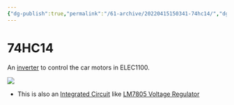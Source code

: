```yaml
---
{"dg-publish":true,"permalink":"/61-archive/20220415150341-74hc14/","dgHomeLink":true,"dgPassFrontmatter":false}
---
```



# 74HC14

An [inverter](20220314165003-not-gate.md) to control the car motors in ELEC1100.

![](../60-Meta-Attachments/0dd8d8a8f259f70fdedb2ed0a9a3ad31.png)

- This is also an [Integrated Circuit](20220413140744-integrated-circuit.md) like [LM7805 Voltage Regulator](20220413140422-lm7805-voltage-regulator.md)
